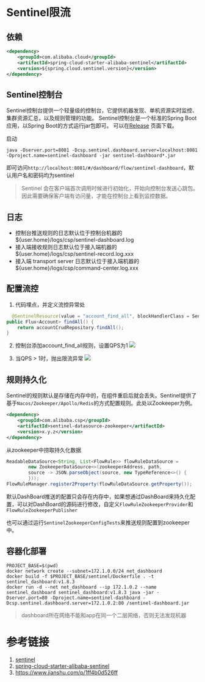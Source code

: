 # Sentinel限流

## 依赖
```xml
<dependency>
    <groupId>com.alibaba.cloud</groupId>
    <artifactId>spring-cloud-starter-alibaba-sentinel</artifactId>
    <version>${spring.cloud.sentinel.version}</version>
</dependency>
```

## Sentinel控制台

Sentinel控制台提供一个轻量级的控制台，它提供机器发现、单机资源实时监控、集群资源汇总，以及规则管理的功能。 Sentinel控制台是一个标准的Spring Boot应用，以Spring Boot的方式运行jar包即可。
可以在[Release](https://github.com/alibaba/Sentinel/releases) 页面下载。

启动

```shell
java -Dserver.port=8081 -Dcsp.sentinel.dashboard.server=localhost:8081 -Dproject.name=sentinel-dashboard -jar sentinel-dashboard*.jar
```

即可访问`http://localhost:8081/#/dashboard/flow/sentinel-dashboard`，默认用户名和密码均为sentinel

> Sentinel 会在客户端首次调用时候进行初始化，开始向控制台发送心跳包。因此需要确保客户端有访问量，才能在控制台上看到监控数据。

## 日志

- 控制台推送规则的日志默认位于控制台机器的 ${user.home}/logs/csp/sentinel-dashboard.log
- 接入端接收规则日志默认位于接入端机器的 ${user.home}/logs/csp/sentinel-record.log.xxx
- 接入端 transport server 日志默认位于接入端机器的 ${user.home}/logs/csp/command-center.log.xxx


## 配置流控

1. 代码埋点，并定义流控异常处
```java
  @SentinelResource(value = "account_find_all", blockHandlerClass = SentinelBlockHandler.class, blockHandler = "blockHandler")
public Flux<Account> findAll() {
    return accountCrudRepository.findAll();
}
```

2. 控制台添加account_find_all规则，设置QPS为1
![](https://shinerio.oss-cn-beijing.aliyuncs.com/blog_images/uncategory20220129221523.png)

3. 当QPS > 1时，抛出限流异常
![](https://shinerio.oss-cn-beijing.aliyuncs.com/blog_images/uncategory20220129221717.png)

## 规则持久化

Sentinel的规则默认是存储在内存中的，在组件重启后就会丢失。Sentinel提供了基于`Nacos/Zookeeper/Apollo/Redis`的方式配置规则。此处以Zookeeper为例。

```xml
<dependency>
    <groupId>com.alibaba.csp</groupId>
    <artifactId>sentinel-datasource-zookeeper</artifactId>
    <version>x.y.z</version>
</dependency>
```

从zookeeper中捞取持久化数据

```java
ReadableDataSource<String, List<FlowRule>> flowRuleDataSource =
        new ZookeeperDataSource<>(zookeeperAddress, path,
        source -> JSON.parseObject(source, new TypeReference<>() {
        }));
FlowRuleManager.register2Property(flowRuleDataSource.getProperty());
```

默认DashBoard推送的配置只会存在内存中，如果想通过DashBoard来持久化配置，可以对DashBoard的源码进行修改，自定义`FlowRuleZookeeperProvider`和`FlowRuleZookeeperPublisher`

也可以通过运行`SentinelZookeeperConfigTests`来推送规则配置到zookeeper中。

## 容器化部署

```shell
PROJECT_BASE=$(pwd)
docker network create --subnet=172.1.0.0/24 net_dashboard
docker build -f $PROJECT_BASE/sentinel/Dockerfile . -t sentinel_dashboard:v1.8.3
docker run -d --net net_dashboard --ip 172.1.0.2 --name sentinel_dashboard sentinel_dashboard:v1.8.3 java -jar -Dserver.port=80 -Dproject.name=sentinel-dashboard -Dcsp.sentinel.dashboard.server=172.1.0.2:80 /sentinel-dashboard.jar
```

> dashboard所在网络不能和app在同一个二层网络，否则无法发现机器

# 参考链接

1. [sentinel](https://github.com/alibaba/Sentinel/wiki)
2. [spring-cloud-starter-alibaba-sentinel](https://github.com/alibaba/spring-cloud-alibaba/wiki/Sentinel)
3. https://www.jianshu.com/p/1ff4b0d526ff